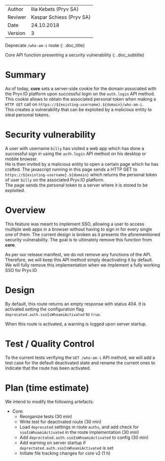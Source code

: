 |         |                       |
| ------- | --------------------- |
| Author  | Ilia Kebets (Pryv SA) |
| Reviwer  | Kaspar Schiess (Pryv SA) |
| Date    | 24.10.2018            |
| Version | 3                     |

Deprecate `/who-am-i` route
{: .doc_title} 

Core API function presenting a security vulnerability
{: .doc_subtitle} 

# Summary

As of today, **core** sets a server-side cookie for the domain associated with the Pryv.IO platform upon successful login on the `auth.login` API method. This cookie allows to obtain the associated personal token when making a `HTTP GET` call on `https://${existing-username}.${domain}/who-am-i`.  
This creates a vulnerability that can be exploited by a malicious entity to steal personal tokens.

# Security vulnerability

A user with username `billy` has visited a web app which has done a successful sign in using the `auth.login` API method on his desktop or mobile browser.  
He is then invited by a malicious entity to open a certain page which he has crafted. The javascript running in this page sends a HTTP GET to `https://${existing-username}.${domain}` which returns the personal token of user `billy` on the associated Pryv.IO platform.  
The page sends the personal token to a server where it is stored to be exploited.

# Overview

This feature was meant to implement SSO, allowing a user to access multiple web apps in a browser without having to sign in for every single one of them.
The current design is broken as it presents the aforementioned security vulnerability. 
The goal is to ultimately remove this function from **core**.

As per our release manifest, we do not remove any functions of the API. Therefore, we will keep this API method simply deactivating it by default.
We will fully remove this implementation when we implement a fully working SSO for Pryv.IO

# Design

By default, this route returns an empty response with status 404. It is activated setting the configuration flag `deprecated.auth.ssoIsWhoamiActivated` to `true`.

When this route is activated, a warning is logged upon server startup.

# Test / Quality Control

To the current tests verifying the `GET /who-am-i` API method, we will add a test case for the default deactivated state and rename the current ones to indicate that the route has been activated.

# Plan (time estimate)

We intend to modify the following artefacts:

- Core:
  - Reorganize tests (30 min)
  - Write test for deactivated route (30 min)
  - Load `deprecated` settings in route `auths`, and add check for `ssoIsWhoamiActivated` in the route implementation (30 min)
  - Add `deprectated.auth.ssoIsWhoamiActivated` to config (30 min)
  - Add warning on server startup if `deprectated.auth.ssoIsWhoamiActivated` is set
  - Initiate file tracking changes for core v2 (1 h)
